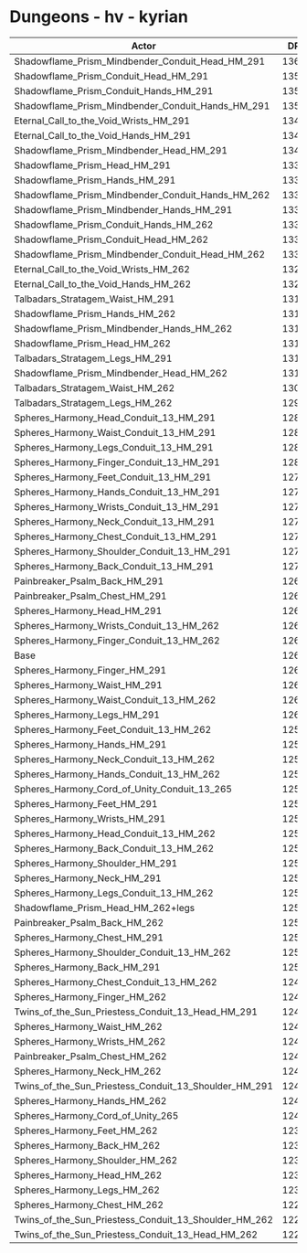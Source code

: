 # Dungeons - hv - kyrian
| Actor | DPS | Increase |
|---|:---:|:---:|
|Shadowflame_Prism_Mindbender_Conduit_Head_HM_291|13614|7.78%|
|Shadowflame_Prism_Conduit_Head_HM_291|13597|7.65%|
|Shadowflame_Prism_Conduit_Hands_HM_291|13572|7.45%|
|Shadowflame_Prism_Mindbender_Conduit_Hands_HM_291|13545|7.24%|
|Eternal_Call_to_the_Void_Wrists_HM_291|13472|6.66%|
|Eternal_Call_to_the_Void_Hands_HM_291|13463|6.59%|
|Shadowflame_Prism_Mindbender_Head_HM_291|13407|6.14%|
|Shadowflame_Prism_Head_HM_291|13394|6.04%|
|Shadowflame_Prism_Hands_HM_291|13383|5.95%|
|Shadowflame_Prism_Mindbender_Conduit_Hands_HM_262|13375|5.89%|
|Shadowflame_Prism_Mindbender_Hands_HM_291|13372|5.87%|
|Shadowflame_Prism_Conduit_Hands_HM_262|13364|5.80%|
|Shadowflame_Prism_Conduit_Head_HM_262|13341|5.62%|
|Shadowflame_Prism_Mindbender_Conduit_Head_HM_262|13335|5.57%|
|Eternal_Call_to_the_Void_Wrists_HM_262|13292|5.23%|
|Eternal_Call_to_the_Void_Hands_HM_262|13237|4.80%|
|Talbadars_Stratagem_Waist_HM_291|13189|4.42%|
|Shadowflame_Prism_Hands_HM_262|13177|4.32%|
|Shadowflame_Prism_Mindbender_Hands_HM_262|13175|4.31%|
|Shadowflame_Prism_Head_HM_262|13174|4.30%|
|Talbadars_Stratagem_Legs_HM_291|13170|4.27%|
|Shadowflame_Prism_Mindbender_Head_HM_262|13145|4.07%|
|Talbadars_Stratagem_Waist_HM_262|13000|2.92%|
|Talbadars_Stratagem_Legs_HM_262|12927|2.34%|
|Spheres_Harmony_Head_Conduit_13_HM_291|12815|1.46%|
|Spheres_Harmony_Waist_Conduit_13_HM_291|12812|1.43%|
|Spheres_Harmony_Legs_Conduit_13_HM_291|12807|1.39%|
|Spheres_Harmony_Finger_Conduit_13_HM_291|12804|1.37%|
|Spheres_Harmony_Feet_Conduit_13_HM_291|12795|1.30%|
|Spheres_Harmony_Hands_Conduit_13_HM_291|12784|1.21%|
|Spheres_Harmony_Wrists_Conduit_13_HM_291|12782|1.20%|
|Spheres_Harmony_Neck_Conduit_13_HM_291|12740|0.86%|
|Spheres_Harmony_Chest_Conduit_13_HM_291|12731|0.79%|
|Spheres_Harmony_Shoulder_Conduit_13_HM_291|12731|0.79%|
|Spheres_Harmony_Back_Conduit_13_HM_291|12707|0.60%|
|Painbreaker_Psalm_Back_HM_291|12678|0.37%|
|Painbreaker_Psalm_Chest_HM_291|12662|0.25%|
|Spheres_Harmony_Head_HM_291|12658|0.21%|
|Spheres_Harmony_Wrists_Conduit_13_HM_262|12644|0.10%|
|Spheres_Harmony_Finger_Conduit_13_HM_262|12635|0.03%|
|Base|12631|0.00%|
|Spheres_Harmony_Finger_HM_291|12624|-0.06%|
|Spheres_Harmony_Waist_HM_291|12623|-0.06%|
|Spheres_Harmony_Waist_Conduit_13_HM_262|12609|-0.17%|
|Spheres_Harmony_Legs_HM_291|12602|-0.23%|
|Spheres_Harmony_Feet_Conduit_13_HM_262|12597|-0.27%|
|Spheres_Harmony_Hands_HM_291|12596|-0.28%|
|Spheres_Harmony_Neck_Conduit_13_HM_262|12596|-0.28%|
|Spheres_Harmony_Hands_Conduit_13_HM_262|12591|-0.32%|
|Spheres_Harmony_Cord_of_Unity_Conduit_13_265|12587|-0.35%|
|Spheres_Harmony_Feet_HM_291|12585|-0.36%|
|Spheres_Harmony_Wrists_HM_291|12583|-0.38%|
|Spheres_Harmony_Head_Conduit_13_HM_262|12571|-0.48%|
|Spheres_Harmony_Back_Conduit_13_HM_262|12564|-0.53%|
|Spheres_Harmony_Shoulder_HM_291|12563|-0.54%|
|Spheres_Harmony_Neck_HM_291|12562|-0.55%|
|Spheres_Harmony_Legs_Conduit_13_HM_262|12557|-0.59%|
|Shadowflame_Prism_Head_HM_262+legs|12546|-0.67%|
|Painbreaker_Psalm_Back_HM_262|12539|-0.73%|
|Spheres_Harmony_Chest_HM_291|12536|-0.75%|
|Spheres_Harmony_Shoulder_Conduit_13_HM_262|12533|-0.78%|
|Spheres_Harmony_Back_HM_291|12525|-0.84%|
|Spheres_Harmony_Chest_Conduit_13_HM_262|12478|-1.21%|
|Spheres_Harmony_Finger_HM_262|12473|-1.25%|
|Twins_of_the_Sun_Priestess_Conduit_13_Head_HM_291|12454|-1.40%|
|Spheres_Harmony_Waist_HM_262|12452|-1.42%|
|Spheres_Harmony_Wrists_HM_262|12445|-1.47%|
|Painbreaker_Psalm_Chest_HM_262|12433|-1.57%|
|Spheres_Harmony_Neck_HM_262|12425|-1.63%|
|Twins_of_the_Sun_Priestess_Conduit_13_Shoulder_HM_291|12419|-1.68%|
|Spheres_Harmony_Hands_HM_262|12413|-1.73%|
|Spheres_Harmony_Cord_of_Unity_265|12407|-1.77%|
|Spheres_Harmony_Feet_HM_262|12396|-1.86%|
|Spheres_Harmony_Back_HM_262|12385|-1.95%|
|Spheres_Harmony_Shoulder_HM_262|12385|-1.95%|
|Spheres_Harmony_Head_HM_262|12382|-1.97%|
|Spheres_Harmony_Legs_HM_262|12376|-2.02%|
|Spheres_Harmony_Chest_HM_262|12297|-2.64%|
|Twins_of_the_Sun_Priestess_Conduit_13_Shoulder_HM_262|12258|-2.95%|
|Twins_of_the_Sun_Priestess_Conduit_13_Head_HM_262|12218|-3.27%|
